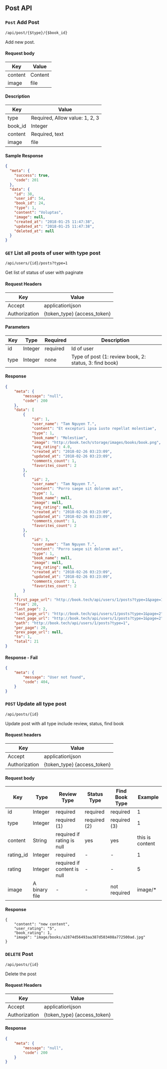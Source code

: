 ## Post API

### `Post` Add Post
```
/api/post/{$type}/{$book_id}
```
Add new post.
#### Request body
| Key | Value |
|---|---|
| content | Content |
| image | file |

#### Description
| Key | Value |
|---|---|
| type | Required, Allow value: 1, 2, 3 |
| book_id | Integer |
| content | Required, text |
| image | file |

#### Sample Response
```json
{
  "meta": {
    "success": true,
    "code": 201
  },
  "data": {
    "id": 38,
    "user_id": 54,
    "book_id": 24,
    "type": 1,
    "content": "Voluptas",
    "image": null,
    "created_at": "2018-01-25 11:47:38",
    "updated_at": "2018-01-25 11:47:38",
    "deleted_at": null
  }
}
```

### `GET` List all posts of user with type post
```
/api/users/{id}/posts?type=1
```
Get list of status of user with paginate

#### Request Headers
| Key | Value |
|---|---|
|Accept|application\json
|Authorization|{token_type} {access_token}|

#### Parameters
| Key | Type | Required | Description |
|---|---|---|---|
| id | Integer | required | Id of user |
| type | Integer | none | Type of post (1: review book, 2: status, 3: find book) |

#### Response
```json
{
    "meta": {
        "message": "null",
        "code": 200
    },
    "data": [
        {
            "id": 1,
            "user_name": "Tam Nguyen T.",          
            "content": "Et excepturi ipsa iusto repellat molestiae",
            "type": 1,
            "book_name": "Molestiae",
            "image": "http://book.tech/storage/images/books/book.png",
            "avg_rating": 4.0,
            "created_at": "2018-02-26 03:23:09",
            "updated_at": "2018-02-26 03:23:09",
            "comments_count": 1,
            "favorites_count": 2
        },
        {
            "id": 2,
            "user_name": "Tam Nguyen T.",          
            "content": "Porro saepe sit dolorem aut",
            "type": 1,
            "book_name": null,
            "image": null,
            "avg_rating": null,
            "created_at": "2018-02-26 03:23:09",
            "updated_at": "2018-02-26 03:23:09",
            "comments_count": 1,
            "favorites_count": 2
        },
        {
            "id": 3,
            "user_name": "Tam Nguyen T.",          
            "content": "Porro saepe sit dolorem aut",
            "type": 1,
            "book_name": null,
            "image": null,
            "avg_rating": null,
            "created_at": "2018-02-26 03:23:09",
            "updated_at": "2018-02-26 03:23:09",
            "comments_count": 1,
            "favorites_count": 2
        }
    ],
    "first_page_url": "http://book.tech/api/users/1/posts?type=1&page=1",
    "from": 20,
    "last_page": 2,
    "last_page_url": "http://book.tech/api/users/1/posts?type=1&page=2",
    "next_page_url": "http://book.tech/api/users/1/posts?type=1&page=2",
    "path": "http://book.tech/api/users/1/posts?type=1",
    "per_page": 20,
    "prev_page_url": null,
    "to": 1,
    "total": 21
}
```

#### Response - Fail
```json
{
    "meta": {
        "message": "User not found",
        "code": 404,
    }
}
```

### `POST` Update all type post
```
/api/posts/{id}
```
Update post with all type include review, status, find book

#### Request headers
| Key | Value |
|---|---|
|Accept|application\json
|Authorization|{token_type} {access_token}|

#### Request body

| Key | Type | Review Type | Status Type | Find Book Type | Example |
|---|---|---|---|---|---|
| id | Integer | required | required | required | 1 |
| type | Integer | required (1) | required (2) | required (3) | 1 |
| content | String | required if rating is null | yes | yes | this is content |
| rating_id | Integer | required | - | - | 1 |
| rating | Integer | required if content is null | - | - | 5 |
| image | A binary file | - | - | not required | image/* |

#### Response
```
{
    "content": "new content",
    "user_rating": "5",
    "book_rating": 1,
    "image": "image/books/a2874d56493aa387d503408a772500ad.jpg"
}
```

### `DELETE` Post
```
/api/posts/{id}
```
Delete the post

#### Request Headers
| Key | Value |
|---|---|
|Accept|application\json
|Authorization|{token_type} {access_token}|

#### Response
```json
{
    "meta": {
        "message": "null",
        "code": 200
    }
}
```